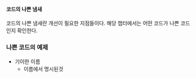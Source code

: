 #### 코드의 나쁜 냄새

코드의 나쁜 냄새란 개선이 필요한 지점들이다. 해당 챕터에서는 어떤 코드가 나쁜 코드인지 확인한다.



### 나쁜 코드의 예제

- 기이한 이름
  - 이름에서 명시된것
